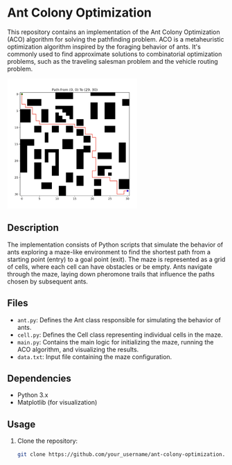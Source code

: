 # Ant Colony Optimization

This repository contains an implementation of the Ant Colony Optimization (ACO) algorithm for solving the pathfinding problem. ACO is a metaheuristic optimization algorithm inspired by the foraging behavior of ants. It's commonly used to find approximate solutions to combinatorial optimization problems, such as the traveling salesman problem and the vehicle routing problem.

<img src="solution.png" alt="Example Image" width="300" height="300">

## Description

The implementation consists of Python scripts that simulate the behavior of ants exploring a maze-like environment to find the shortest path from a starting point (entry) to a goal point (exit). The maze is represented as a grid of cells, where each cell can have obstacles or be empty. Ants navigate through the maze, laying down pheromone trails that influence the paths chosen by subsequent ants.

## Files

- `ant.py`: Defines the Ant class responsible for simulating the behavior of ants.
- `cell.py`: Defines the Cell class representing individual cells in the maze.
- `main.py`: Contains the main logic for initializing the maze, running the ACO algorithm, and visualizing the results.
- `data.txt`: Input file containing the maze configuration.

## Dependencies

- Python 3.x
- Matplotlib (for visualization)

## Usage

1. Clone the repository:

   ```bash
   git clone https://github.com/your_username/ant-colony-optimization.git
